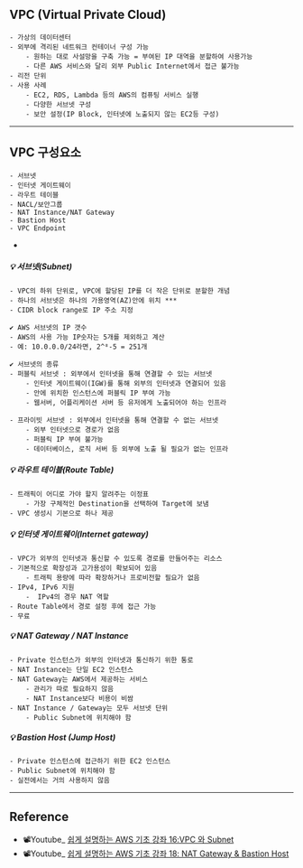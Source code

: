 ## VPC (Virtual Private Cloud)
```
- 가상의 데이터센터
- 외부에 격리된 네트워크 컨테이너 구성 가능
    - 원하는 대로 사설망을 구축 가능 = 부여된 IP 대역을 분할하여 사용가능
    - 다른 AWS 서비스와 달리 외부 Public Internet에서 접근 불가능
- 리전 단위
- 사용 사례
    - EC2, RDS, Lambda 등의 AWS의 컴퓨팅 서비스 실행
    - 다양한 서브넷 구성
    - 보안 설정(IP Block, 인터넷에 노출되지 않는 EC2등 구성)
```
---
## VPC 구성요소
```
- 서브넷
- 인터넷 게이트웨이
- 라우트 테이블
- NACL/보안그룹
- NAT Instance/NAT Gateway
- Bastion Host
- VPC Endpoint
```
- 

##### 💡 서브넷(Subnet)
```
- VPC의 하위 단위로, VPC에 할당된 IP를 더 작은 단위로 분할한 개념
- 하나의 서브넷은 하나의 가용영역(AZ)안에 위치 ***
- CIDR block range로 IP 주소 지정
```
```
✔️ AWS 서브넷의 IP 갯수
- AWS의 사용 가능 IP숫자는 5개를 제외하고 계산
- 예: 10.0.0.0/24라면, 2^⁸-5 = 251개
```
```
✔️ 서브넷의 종류
- 퍼블릭 서브넷 : 외부에서 인터넷을 통해 연결할 수 있는 서브넷
    - 인터넷 게이트웨이(IGW)를 통해 외부의 인터넷과 연결되어 있음
    - 안에 위치한 인스턴스에 퍼블릭 IP 부여 가능
    - 웹서버, 어플리케이션 서버 등 유저에게 노출되어야 하는 인프라

- 프라이빗 서브넷 : 외부에서 인터넷을 통해 연결할 수 없는 서브넷
    - 외부 인터넷으로 경로가 없음
    - 퍼블릭 IP 부여 불가능
    - 데이터베이스, 로직 서버 등 외부에 노출 될 필요가 없는 인프라
```


##### 💡 라우트 테이블(Route Table)
```
- 트래픽이 어디로 가야 할지 알려주는 이정표
    - 가장 구체적인 Destination을 선택하여 Target에 보냄
- VPC 생성시 기본으로 하나 제공
```

##### 💡 인터넷 게이트웨이(Internet gateway)
```
- VPC가 외부의 인터넷과 통신할 수 있도록 경로를 만들어주는 리소스
- 기본적으로 확장성과 고가용성이 확보되어 있음
    - 트래픽 용량에 따라 확장하거나 프로비전할 필요가 없음
- IPv4, IPv6 지원
    -  IPv4의 경우 NAT 역할
- Route Table에서 경로 설정 후에 접근 가능
- 무료
```
##### 💡 NAT  Gateway / NAT Instance
```
- Private 인스턴스가 외부의 인터넷과 통신하기 위한 통로
- NAT Instance는 단일 EC2 인스턴스
- NAT Gateway는 AWS에서 제공하는 서비스 
    - 관리가 따로 필요하지 않음
    - NAT Instance보다 비용이 비쌈
- NAT Instance / Gateway는 모두 서브넷 단위
    - Public Subnet에 위치해야 함
```
##### 💡 Bastion Host (Jump Host)
```
- Private 인스턴스에 접근하기 위한 EC2 인스턴스
- Public Subnet에 위치해야 함
- 실전에서는 거의 사용하지 않음
```

---
## Reference
- 📽️Youtube_ [쉽게 설명하는 AWS 기초 강좌 16:VPC 와 Subnet](https://www.youtube.com/watch?v=WY2xoIClOFA)
- 📽️Youtube_ [쉽게 설명하는 AWS 기초 강좌 18: NAT Gateway & Bastion Host](https://www.youtube.com/watch?v=vwlLyoQM69o&list=PLfth0bK2MgIan-SzGpHIbfnCnjj583K2m&index=19)
